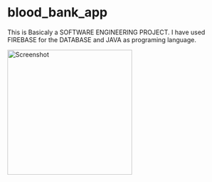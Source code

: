 # blood_bank_app
This is Basicaly a SOFTWARE ENGINEERING PROJECT.
I have used FIREBASE for the DATABASE and JAVA as programing language.

<img src="loginPage.PNG" width="280px" alt="Screenshot" />

